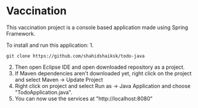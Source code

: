 # Vaccination
This vaccination project is a console based application made using Spring Framework.


To install and run this application:
1.
```
git clone https://github.com/shahidshaiksk/todo-java
```
2. Then open Eclipse IDE and open downloaded repository as a project.
3. If Maven dependencies aren't downloaded yet, right click on the project and select Maven -> Update Project
4. Right click on project and select Run as -> Java Application and choose "TodoApplication.java".
5. You can now use the services at "http://localhost:8080"

